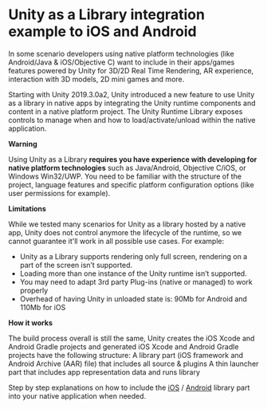 # Unity as a Library integration example to iOS and Android #

In some scenario developers using native platform technologies (like
Android/Java & iOS/Objective C) want to include in their apps/games features
powered by Unity for 3D/2D Real Time Rendering, AR experience, interaction with
3D models, 2D mini games and more.

Starting with Unity 2019.3.0a2, Unity  introduced a new feature to use Unity as
a library in native apps by integrating the Unity runtime components and
content in a native platform project. The Unity Runtime Library exposes
controls to manage when and how to load/activate/unload within the native
application.

**Warning**

Using Unity as a Library **requires you have experience with developing for
native platform technologies** such as Java/Android, Objective C/iOS, or
Windows Win32/UWP. You need to be familiar with the structure of the project,
language features and specific platform configuration options (like user
permissions for example).


**Limitations**

While we tested many scenarios for Unity as a library hosted by a native app,
Unity does not control anymore the lifecycle of the runtime, so we cannot
guarantee it'll work in all possible use cases. 
For example:
- Unity as a Library supports rendering only full screen, rendering on a part
of the screen isn’t supported.
- Loading more than one instance of the Unity runtime isn’t supported.
- You may need to adapt 3rd party Plug-ins (native or managed) to work properly  
- Overhead of having Unity in unloaded state is: 90Mb for Android and 110Mb for iOS

**How it works**

The build process overall is still the same, Unity creates the iOS Xcode and
Android Gradle projects and generated iOS Xcode and Android Gradle projects
have the following structure:
 A library part (iOS framework and Android Archive (AAR) file) that includes
 all source & plugins 
 A thin launcher part that includes app representation data and runs library

Step by step explanations on how to include the [iOS](docs/ios.md) / [Android](docs/android.md)
library part into your native application when needed.

